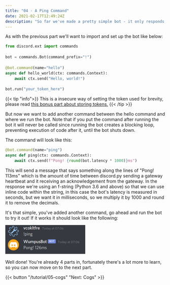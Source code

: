 ```yaml
---
title: "04 - A Ping Command"
date: 2021-02-17T12:49:24Z
description: "So far we've made a pretty simple bot - it only responds to `!hello` with a static response. Not particularly interesting, is it? Let's fix that! In this part we'll be creating a ping command that shows the bot's gateway websocket latency when you call it."
---
```


As with the previous part we'll want to import and set up the bot like below:

```py
from discord.ext import commands

bot = commands.Bot(command_prefix="!")

@bot.command(name="hello")
async def hello_world(ctx: commands.Context):
    await ctx.send("Hello, world!")

bot.run("your_token_here")
```
{{< tip "info">}}
This is a insecure way of setting the token used for brevity, please read [this bonus part about storing tokens.](/tips/tokens)
{{< /tip >}}

But now we want to add another command between the hello command and where we run the bot. Note that if you put the command after running the bot it will never be called since running the bot creates a blocking loop, preventing execution of code after it, until the bot shuts down.

The command will look like this:

```py
@bot.command(name="ping")
async def ping(ctx: commands.Context):
    await ctx.send(f"Pong! {round(bot.latency * 1000)}ms")
```

This will send a message that says something along the lines of "Pong! 113ms" which is the amount of time between discord.py sending a gateway heartbeat and it receiving an acknowledgement from the gateway. In the response we're using an f-string (Python 3.6 and above) so that we can use inline code within the string, in this case the bot's latency is measured in seconds, but we want it in milliseconds, so we multiply it by 1000 and round it to remove the decimals.

It's that simple, you've added another command, go ahead and run the bot to try it out! If it works it should look like the following:

![Ping Pong](/images/ping_pong.png)

Well done! You're already 4 parts in, fortunately there's a lot more to learn, so you can now move on to the next part.

{{< button "/tutorial/05-cogs" "Next: Cogs" >}}
